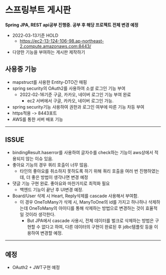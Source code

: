 # 스프링부트 게시판

**Spring JPA, REST api공부 진행중. 공부 후 해당 프로젝트 전체 변경 예정**

* 2022-03-13기준 HOLD
   * https://ec2-13-124-106-98.ap-northeast-2.compute.amazonaws.com:8443/
* 다양한 기능을 부여하는 게시판 제작하기

## 사용중 기능
* mapstruct를 사용한 Entity-DTO간 매핑
* spring security의 OAuth2를 사용하여 소셜 로그인 기능 부여
    * 2022-02-16기준 구글, 카카오, 네이버 로그인 기능 부여 완료
      * ec2 서버에서 구글, 카카오, 네이버 로그인 가능. 
* spring security기능 사용하여 권한과 로그인 여부에 따른 기능 차등 부여
* https적용 -> 8443포트 
* AWS를 통한 서버 배포 기능 
---
## ISSUE
* bindingResult.haserror를 사용하여 글자수를 check하는 기능이 aws상에서 적용되지 않는 이슈 있음.
* 좋아요 기능의 경우 쿼리 호출이 너무 많음.
    * 타인의 좋아요를 취소하지 못하도록 하기 위해 쿼리 호출을 여러 번 진행하였는데, 더 좋은 방법이 생각나면 변경 예정
* 댓글 기능 구현 완료. 좋아요와 마찬가지로 최적화 필요
  * 백엔드 기능이 끝난 후 UI변경 예정.
* Board/User 삭제 시 Heart, Reply삭제를 cascade 사용해서 부여함.
  * 이 경우 OneToMany가 삭제 시, ManyToOne의 id를 가지고 하나하나 삭제하는데 OneToMany의 아이디를 통해 삭제하는 방법으로 변경하는 것이 효율적일 것이라 생각한다.  
    * But JPA에서 cascade 사용시, 전체 데이터를 벌크로 삭제하는 방법은 구현할 수 없다고 하여, 다른 데이터의 구현이 완료된 후 jdbc템플릿 등을 이용하여 변경할 예정.
---
## 예정
* OAuth2 + JWT구현 예정
